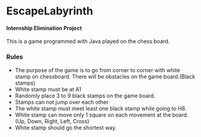 # EscapeLabyrinth

#### Internship Elimination Project

This is a game programmed with Java played on the chess board. 

### Rules

* The purpose of the game is to go from corner to corner with  white stamp on chessboard. There will be obstacles on the game board.(Black stamps)
* White stamp must be at A1
* Randomly place 3 to 9 black stamps on the game board.
* Stamps can not jump over each other
* The white stamp must meet least one black stamp while going to H8.
* White stamp can move only 1 square on each movement at the board. (Up, Down, Right, Left, Cross)
* White stamp should go the shortest way.
